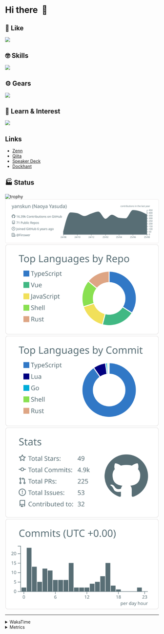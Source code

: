 # Hi there&nbsp; :wave:

## 💌 Like
<img src="https://go-skill-icons.vercel.app/api/icons?i=github" />

## 🤓 Skills
<img src="https://go-skill-icons.vercel.app/api/icons?i=js,ts,vue,nuxtjs,react,nextjs,go,lua,git" />

## ⚙️ Gears
<img src="https://go-skill-icons.vercel.app/api/icons?i=neovim,vscode,githubcopilot,alacritty,tmux" />

## 📖 Learn & Interest
<img src="https://go-skill-icons.vercel.app/api/icons?i=rust,deno,css,zig,playwright,githubactions,storybook,netlify,eslint" />

## Links
- [Zenn](https://zenn.dev/yanskun)
- [Qiita](https://qiita.com/yanskun)
- [Speaker Deck](https://speakerdeck.com/yanskun)
- [Dockhant](https://www.dockhunt.com/users/yanskun)

<!-- https://github.com/ryo-ma/github-profile-trophy -->

## 🏭 Status

<img src="https://github-profile-trophy.vercel.app/?username=yanskun&theme=onedark&row=1" alt="trophy">

<!-- https://github.com/vn7n24fzkq/github-profile-summary-cards -->
<picture>
  <source media="(prefers-color-scheme: dark)" srcset="https://raw.githubusercontent.com/yanskun/yanskun/master/profile-summary-card-output/nord_dark/0-profile-details.svg">
 <img src="https://raw.githubusercontent.com/yanskun/yanskun/master/profile-summary-card-output/default/0-profile-details.svg">
</picture>
<br>
<picture>
  <source media="(prefers-color-scheme: dark)" srcset="https://raw.githubusercontent.com/yanskun/yanskun/master/profile-summary-card-output/nord_dark/1-repos-per-language.svg">
 <img src="https://raw.githubusercontent.com/yanskun/yanskun/master/profile-summary-card-output/default/1-repos-per-language.svg">
</picture>
<picture>
  <source media="(prefers-color-scheme: dark)" srcset="https://raw.githubusercontent.com/yanskun/yanskun/master/profile-summary-card-output/nord_dark/2-most-commit-language.svg">
 <img src="https://raw.githubusercontent.com/yanskun/yanskun/master/profile-summary-card-output/default/2-most-commit-language.svg">
</picture>
<br>
<picture>
  <source media="(prefers-color-scheme: dark)" srcset="https://raw.githubusercontent.com/yanskun/yanskun/master/profile-summary-card-output/nord_dark/3-stats.svg">
 <img src="https://raw.githubusercontent.com/yanskun/yanskun/master/profile-summary-card-output/default/3-stats.svg">
</picture>
<picture>
  <source media="(prefers-color-scheme: dark)" srcset="https://raw.githubusercontent.com/yanskun/yanskun/master/profile-summary-card-output/nord_dark/4-productive-time.svg">
 <img src="https://raw.githubusercontent.com/yanskun/yanskun/master/profile-summary-card-output/default/4-productive-time.svg">
</picture>

---

<details>
  <summary>WakaTime</summary>
<!--START_SECTION:waka-->
![Code Time](http://img.shields.io/badge/Code%20Time-2%2C596%20hrs%2047%20mins-blue)

**🐱 My GitHub Data** 

> 📦 156.3 kB Used in GitHub's Storage 
 > 
> 🏆 3,017 Contributions in the Year 2025
 > 
> 💼 Opted to Hire
 > 
> 📜 132 Public Repositories 
 > 
> 🔑 6 Private Repositories 
 > 
**I'm an Early 🐤** 

```text
🌞 Morning                33008 commits       ████░░░░░░░░░░░░░░░░░░░░░   16.29 % 
🌆 Daytime                125112 commits      ███████████████░░░░░░░░░░   61.76 % 
🌃 Evening                40630 commits       █████░░░░░░░░░░░░░░░░░░░░   20.06 % 
🌙 Night                  3829 commits        ░░░░░░░░░░░░░░░░░░░░░░░░░   01.89 % 
```
📅 **I'm Most Productive on Tuesday** 

```text
Monday                   32171 commits       ████░░░░░░░░░░░░░░░░░░░░░   15.88 % 
Tuesday                  45121 commits       ██████░░░░░░░░░░░░░░░░░░░   22.27 % 
Wednesday                42770 commits       █████░░░░░░░░░░░░░░░░░░░░   21.11 % 
Thursday                 38763 commits       █████░░░░░░░░░░░░░░░░░░░░   19.13 % 
Friday                   37155 commits       █████░░░░░░░░░░░░░░░░░░░░   18.34 % 
Saturday                 2218 commits        ░░░░░░░░░░░░░░░░░░░░░░░░░   01.09 % 
Sunday                   4381 commits        █░░░░░░░░░░░░░░░░░░░░░░░░   02.16 % 
```


📊 **This Week I Spent My Time On** 

```text
🕑︎ Time Zone: Asia/Tokyo

💬 Programming Languages: 
TypeScript               33 hrs 2 mins       █████████████████████░░░░   85.32 % 
Go                       2 hrs 5 mins        █░░░░░░░░░░░░░░░░░░░░░░░░   05.38 % 
JSON                     56 mins             █░░░░░░░░░░░░░░░░░░░░░░░░   02.41 % 
Other                    53 mins             █░░░░░░░░░░░░░░░░░░░░░░░░   02.30 % 
Protocol Buffer          31 mins             ░░░░░░░░░░░░░░░░░░░░░░░░░   01.35 % 

🔥 Editors: 
Neovim                   36 hrs 54 mins      ████████████████████████░   95.30 % 
VS Code                  1 hr 49 mins        █░░░░░░░░░░░░░░░░░░░░░░░░   04.70 % 

💻 Operating System: 
Mac                      38 hrs 43 mins      █████████████████████████   100.00 % 
```


 Last Updated on 28/08/2025 05:38:49 UTC
<!--END_SECTION:waka-->
</details>

<details>
  <summary>Metrics</summary>
  <img src="https://github.com/yanskun/yanskun/blob/main/github-metrics.svg" alt="Metrics">
</details>
